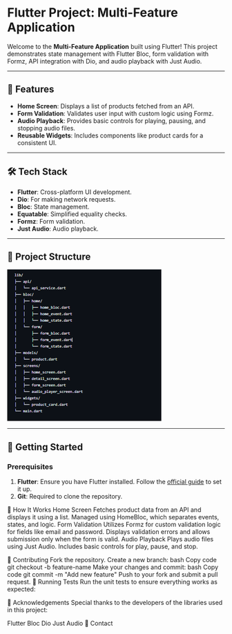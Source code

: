 # Flutter Project: Multi-Feature Application

Welcome to the **Multi-Feature Application** built using Flutter! This project demonstrates state management with Flutter Bloc, form validation with Formz, API integration with Dio, and audio playback with Just Audio.

---

## 🚀 Features

- **Home Screen**: Displays a list of products fetched from an API.
- **Form Validation**: Validates user input with custom logic using Formz.
- **Audio Playback**: Provides basic controls for playing, pausing, and stopping audio files.
- **Reusable Widgets**: Includes components like product cards for a consistent UI.

---

## 🛠️ Tech Stack

- **Flutter**: Cross-platform UI development.
- **Dio**: For making network requests.
- **Bloc**: State management.
- **Equatable**: Simplified equality checks.
- **Formz**: Form validation.
- **Just Audio**: Audio playback.

---

## 📂 Project Structure

![Local Image](assets\1.png)




---

## 🚀 Getting Started

### Prerequisites

1. **Flutter**: Ensure you have Flutter installed. Follow the [official guide](https://docs.flutter.dev/get-started/install) to set it up.
2. **Git**: Required to clone the repository.

📖 How It Works
Home Screen
Fetches product data from an API and displays it using a list.
Managed using HomeBloc, which separates events, states, and logic.
Form Validation
Utilizes Formz for custom validation logic for fields like email and password.
Displays validation errors and allows submission only when the form is valid.
Audio Playback
Plays audio files using Just Audio.
Includes basic controls for play, pause, and stop.

🤝 Contributing
Fork the repository.
Create a new branch:
bash
Copy code
git checkout -b feature-name
Make your changes and commit:
bash
Copy code
git commit -m "Add new feature"
Push to your fork and submit a pull request.
🧪 Running Tests
Run the unit tests to ensure everything works as expected:


🌟 Acknowledgements
Special thanks to the developers of the libraries used in this project:

Flutter Bloc
Dio
Just Audio
📧 Contact





